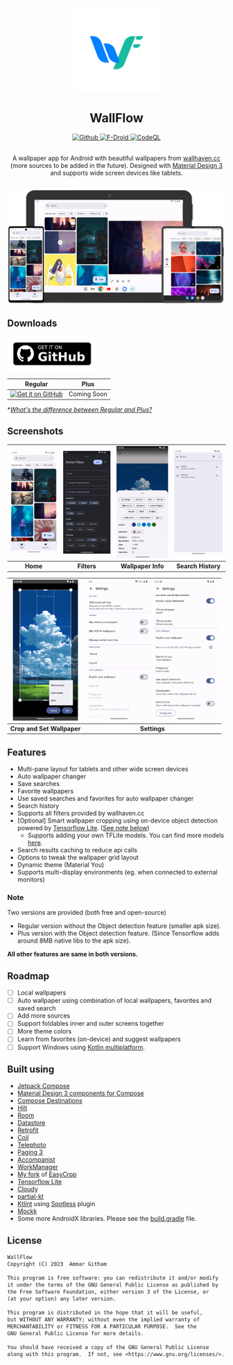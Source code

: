 <div align="center">
  <img width="200" height="200" src=".github/assets/icon.svg" alt="WallFlow" title="WallFlow">
  <h1>WallFlow</h1>
  <div align="center">
    <a href="https://github.com/ammargitham/WallFlow/releases/latest">
      <img src="https://img.shields.io/github/v/release/ammargitham/wallflow.svg?style=for-the-badge&logo=GitHub&labelColor=black&label=Github&color=black" alt="Github">
    </a>
    <a href="https://f-droid.org/packages/com.ammar.wallflow/">
      <img src="https://img.shields.io/f-droid/v/com.ammar.wallflow?style=for-the-badge&logo=fdroid&logoColor=%23b1eb0b&label=f-droid&labelColor=%23217ad3&color=%23217ad3" alt="F-Droid">
    </a>
    <a href="https://github.com/ammargitham/WallFlow/actions/workflows/codeql.yml">
      <img src="https://img.shields.io/github/actions/workflow/status/ammargitham/wallflow/codeql.yml?style=for-the-badge&label=CodeQL" alt="CodeQL" title="CodeQL">
    </a>
  </div>
  <br/>
  <p>
  A wallpaper app for Android with beautiful wallpapers from <a href="https://wallhaven.cc/">wallhaven.cc</a> (more sources to be added in the future). Designed with <a href="https://m3.material.io/">Material Design 3</a> and supports wide screen devices like tablets.
  </p>
</div>
<br/>
<div align="center">
  <img alt="devices" title="Devices" src=".github/assets/devices.png" width="500">
</div>

## Downloads

[<img height="80" alt="Get it on GitHub" title="Get it on GitHub" src="./.github/assets/get-it-on-github.png" />](https://github.com/ammargitham/WallFlow/releases/latest)

|                                                                                      Regular                                                                                       |    Plus     |
|:----------------------------------------------------------------------------------------------------------------------------------------------------------------------------------:|:-----------:|
| [<img height="80" alt="Get it on GitHub" title="Get it on GitHub" src="https://fdroid.gitlab.io/artwork/badge/get-it-on.png" />](https://f-droid.org/packages/com.ammar.wallflow/) | Coming Soon |

\*[_What's the difference between Regular and Plus?_](#note)

## Screenshots

<div align="center">

| <img src="./fastlane/metadata/android/en-US/images/phoneScreenshots/1.png" alt="Home" width="150"> | <img src="./fastlane/metadata/android/en-US/images/phoneScreenshots/2_dark.png" alt="Filters" width="150"> | <img src="./fastlane/metadata/android/en-US/images/phoneScreenshots/3.png" alt="Wallpaper Info" width="150"> | <img src="./fastlane/metadata/android/en-US/images/phoneScreenshots/4.png" alt="Search History" width="150"> |
|:--------------------------------------------------------------------------------------------------:|:----------------------------------------------------------------------------------------------------------:|:------------------------------------------------------------------------------------------------------------:|:------------------------------------------------------------------------------------------------------------:|
|                                            <b>Home</b>                                             |                                               <b>Filters</b>                                               |                                            <b>Wallpaper Info</b>                                             |                                            <b>Search History</b>                                             |

| <img src="./fastlane/metadata/android/en-US/images/phoneScreenshots/5.png" alt="Crop and Set Wallpaper" width="150"> | <img src="./fastlane/metadata/android/en-US/images/phoneScreenshots/6.png" alt="Settings 1" width="150">&nbsp;<img src="./fastlane/metadata/android/en-US/images/phoneScreenshots/7.png" alt="Settings 2" width="150"> |
|:--------------------------------------------------------------------------------------------------------------------:|:----------------------------------------------------------------------------------------------------------------------------------------------------------------------------------------------------------------------:|
|                                            <b>Crop and Set Wallpaper</b>                                             |                                                                                                    <b>Settings</b>                                                                                                     |

</div>

## Features

- Multi-pane layout for tablets and other wide screen devices
- Auto wallpaper changer
- Save searches
- Favorite wallpapers
- Use saved searches and favorites for auto wallpaper changer
- Search history
- Supports all filters provided by wallhaven.cc
- [Optional] Smart wallpaper cropping using on-device object detection powered by [Tensorflow Lite](https://www.tensorflow.org/lite/). ([See note below](#note))
  - Supports adding your own TFLite models. You can find more models [here](https://tfhub.dev/s?deployment-format=lite&module-type=image-object-detection/).
- Search results caching to reduce api calls
- Options to tweak the wallpaper grid layout
- Dynamic theme (Material You)
- Supports multi-display environments (eg. when connected to external monitors)

### Note

Two versions are provided (both free and open-source)

- Regular version without the Object detection feature (smaller apk size).
- Plus version with the Object detection feature. (Since Tensorflow adds around 8MB native libs to the apk size).

**All other features are same in both versions.**

## Roadmap

- [ ] Local wallpapers
- [ ] Auto wallpaper using combination of local wallpapers, favorites and saved search
- [ ] Add more sources
- [ ] Support foldables inner and outer screens together
- [ ] More theme colors
- [ ] Learn from favorites (on-device) and suggest wallpapers
- [ ] Support Windows using [Kotlin multiplatform](https://kotlinlang.org/docs/multiplatform.html).

## Built using

- [Jetpack Compose](https://developer.android.com/jetpack/compose/)
- [Material Design 3 components for Compose](https://developer.android.com/jetpack/compose/designsystems/material3)
- [Compose Destinations](https://composedestinations.rafaelcosta.xyz/)
- [Hilt](https://developer.android.com/training/dependency-injection/hilt-android/)
- [Room](https://developer.android.com/training/data-storage/room/)
- [Datastore](https://developer.android.com/topic/libraries/architecture/datastore/)
- [Retrofit](https://square.github.io/retrofit/)
- [Coil](https://coil-kt.github.io/coil/)
- [Telephoto](https://github.com/saket/telephoto/)
- [Paging 3](https://developer.android.com/topic/libraries/architecture/paging/v3-overview/)
- [Accompanist](https://google.github.io/accompanist/)
- [WorkManager](https://developer.android.com/topic/libraries/architecture/workmanager/)
- [My fork](https://github.com/ammargitham/easycrop/) of [EasyCrop](https://github.com/mr0xf00/easycrop/)
- [Tensorflow Lite](https://www.tensorflow.org/lite/)
- [Cloudy](https://github.com/skydoves/Cloudy/)
- [partial-kt](https://github.com/MateriiApps/partial-kt/)
- [Ktlint](https://pinterest.github.io/ktlint/) using [Spotless](https://github.com/diffplug/spotless) plugin
- [Mockk](https://mockk.io/)
- Some more AndroidX libraries. Please see the [build.gradle](./app/build.gradle.kts) file.

## License

```
WallFlow
Copyright (C) 2023  Ammar Githam

This program is free software: you can redistribute it and/or modify
it under the terms of the GNU General Public License as published by
the Free Software Foundation, either version 3 of the License, or
(at your option) any later version.

This program is distributed in the hope that it will be useful,
but WITHOUT ANY WARRANTY; without even the implied warranty of
MERCHANTABILITY or FITNESS FOR A PARTICULAR PURPOSE.  See the
GNU General Public License for more details.

You should have received a copy of the GNU General Public License
along with this program.  If not, see <https://www.gnu.org/licenses/>.
```

